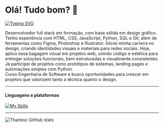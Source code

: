 # Olá! Tudo bom? 👋

[![Typing SVG](https://readme-typing-svg.demolab.com?font=Boldonse&size=40&pause=1000&color=F7F7F7&width=500&height=130&lines=Fullstack+Developer;Brazil%F0%9F%93%8D)](https://git.io/typing-svg) 

Desenvolvedor full stack em formação, com base sólida em design gráfico. Tenho experiência com HTML, CSS, JavaScript, Python, SQL e Git, além de ferramentas como Figma, Photoshop e Illustrator.
Iniciei minha carreira no design, criando identidades visuais e materiais para redes sociais. Hoje, aplico essa bagagem visual em projetos web, unindo código e estética para entregar soluções funcionais, bem estruturadas e visualmente consistentes.
Já participei de projetos como protótipos de sistemas, landing pages e automações simples com Python. <br />
Curso Engenharia de Software e busco oportunidades para crescer em projetos que valorizem tanto a técnica quanto o design.

---

#### Linguagens e plataformas 
[![My Skills](https://skillicons.dev/icons?i=html,css,react,js,py,mysql,figma,git,github)](https://skillicons.dev)

---
![Tharlesc GitHub stats](https://github-readme-stats.vercel.app/api?username=tharlesc&show_icons=true&theme=transparent)


